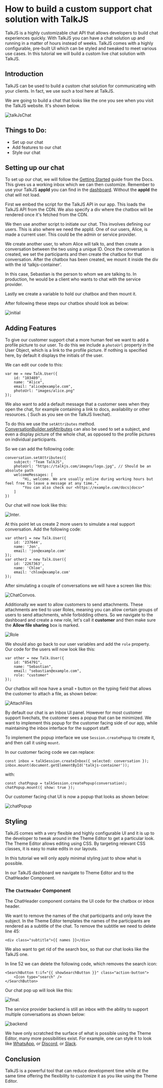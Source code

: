 # How to build a custom support chat solution with TalkJS

TalkJS is a highly customizable chat API that allows developers to build chat experiences quickly. With TalkJS you can have a chat solution up and running in a matter of hours instead of weeks. TalkJS comes with a highly configurable, pre-built UI which can be styled and tweaked to meet various use cases. In this tutorial we will build a custom live chat solution with TalkJS.


## Introduction

TalkJS can be used to build a custom chat solution for communicating with your clients. In fact, we use such a tool here at TalkJS.

We are going to build a chat that looks like the one you see when you visit the TalkJS website. It's shown below.

![talkJsChat](./images/talkjschat.png)

## Things to Do:
- Set up our chat
- Add features to our chat
- Style our chat

## Setting up our chat

To set up our chat, we will follow the [Getting Started](https://talkjs.com/docs/Getting_Started/) guide from the Docs. This gives us a working inbox which we can then customize. Remember to use your TalkJS **appId** you can find in the [dashboard](https://talkjs.com/dashboard). Without the **appId** the chat will not load. 

First we embed the script for the TalkJS API in our app. This loads the TalkJS API from the CDN. We also specify a div where the chatbox will be rendered once it's fetched from the CDN.

We then use another script to initiate our chat. This involves defining our users. This is also where we need the appId. One of our users, Alice, is made a current user. This could be the admin or service provider.

We create another user, to whom Alice will talk to, and then create a conversation between the two using a unique ID. Once the conversation is created, we set the participants and then create the chatbox for that conversation. After the chatbox has been created, we mount it inside the div with the id ‘talkjs-container’.

In this case, Sebastian is the person to whom we are talking to. In production, he would be a client who wants to chat with the service provider.

Lastly we create a variable to hold our chatbox and then mount it.

After following these steps our chatbox should look as below:

![initial](./images/initial.png)



## Adding Features

To give our customer support chat a more human feel we want to add a profile picture to our user. To do this we include a `photoUrl` property in the User Object, which is a link to the profile picture. If nothing is specified here, by default it displays the initials of the user.

We can edit our code to this:

```
var me = new Talk.User({
    id: "103489",
    name: "Alice",
    email: "alice@example.com",
    photoUrl: "images/alice.png"
});

```
We also want to add a default message that a customer sees when they open the chat, for example containing a link to docs, availability or other resources. ( Such as you see on the TalkJS livechat). 

To do this we use the `setAttributes` method. [ConversationBuilder.setAttributes](https://talkjs.com/docs/Reference/JavaScript_Chat_SDK/ConversationBuilder/#ConversationBuilder__setAttributes) can also be used to set a subject, and even a display picture of the whole chat, as opposed to the profile pictures on individual participants.

So we can add the following code:

```
conversation.setAttributes({
    subject: "Team TalkJS",
    photoUrl: "https://talkjs.com/images/logo.jpg", // Should be an absolute path
    welcomeMessages: [
        "Hi, welcome. We are usually online during working hours but feel free to leave a message at any time.",
        "You can also check our <https://example.com/docs|docs>" 
    ]
})

```

Our chat will now look like this:

![Inter](images/inter.png).

At this point let us create 2 more users to simulate a real support conversation. Add the following code: 

```
var other1 = new Talk.User({
    id: '237644',
    name: 'Jon',
    email: 'jon@example.com'
});
var other2 = new Talk.User({
    id: '2267363',
    name: 'Chloe',
    email: 'chloe@example.com'
});

```

After simulating a couple of conversations we will have a screen like this:

![ChatConvos](images/chatconvos.png).

Additionally we want to allow customers to send attachments. These attachments are tied to user Roles, meaning you can allow certain groups of users to send attachments, while forbidding others. So we navigate to the dashboard and create a new role, let's call it **customer** and then make sure the **Allow file sharing** box is marked.

![Role](./images/role.png)

We should also go back to our user variables and add the `role` property. Our code for the users will now look like this: 

```
var other = new Talk.User({
    id: "854791",
    name: "Sebastian",
    email: "sebastian@example.com",
    role: "customer"
});

```

Our chatbox will now have a small `+` button on the typing field that allows the customer to attach a file, as shown below:

![AttachFiles](./images/attach.png)

By default our chat is an Inbox UI panel. However for most customer support livechats, the customer sees a popup that can be minimized. We want to implement this popup for the customer facing side of our app, while maintaining the inbox interface for the support staff.

To implement the popup interface we use `Session.createPopup` to create it, and then call it using `mount`.

In our customer facing code we can replace:

```
const inbox = talkSession.createInbox({ selected: conversation });
inbox.mount(document.getElementById('talkjs-container'));
```
with: 

```
const chatPopup = talkSession.createPopup(conversation);
chatPopup.mount({ show: true }); 

```

Our customer facing chat UI is now a popup that looks as shown below:

![chatPopup](images/popup.png)

## Styling
TalkJS comes with a very flexible and highly configurable UI and it is up to the developer to tweak around in the Theme Editor to get a particular look. The Theme Editor allows editing using CSS. By targeting relevant CSS classes, it is easy to make edits in our layouts.

In this tutorial we will only apply minimal styling just to show what is possible.

In our TalkJS dashboard we navigate to Theme Editor and to the ChatHeader Component.

### The `ChatHeader` Component

The ChatHeader component contains the UI code for the chatbox or inbox header. 

We want to remove the names of the chat participants and only leave the subject. In the Theme Editor templates the names of the participants are rendered as a subtitle of the chat. To remove the subtitle we need to delete line 45:

```
<div class="subtitle">{{ names }}</div>

```
We also want to get rid of the search box, so that our chat looks like the TalkJS one.

In line 52 we can delete the following code, which removes the search icon:

```
<SearchButton t:if="{{ showSearchButton }}" class="action-button">
    <Icon type="search" />
</SearchButton>
```
Our chat pop up will look like this:

![final](./images/final.png).

The service provider backend is still an inbox with the ability to support multiple conversations as shown below:

![backend](./images/backend.png)

We have only scratched the surface of what is possible using the Theme Editor, many more possibilities exist. For example, one can style it to look like [WhatsApp](https://talkjs.com/resources/how-to-build-a-chat-app-that-looks-like-whatsapp-with-the-talkjs-chat-api/), or [Discord](https://talkjs.com/resources/how-to-create-a-chat-similar-to-discord-with-talkjs/), or [Slack](https://talkjs.com/resources/how-to-create-a-slack-like-chatbox-with-talkjs-themes/).


## Conclusion

TalkJS is a powerful tool that can reduce development time while at the same time offering the flexibility to customize it as you like using the Theme Editor.

